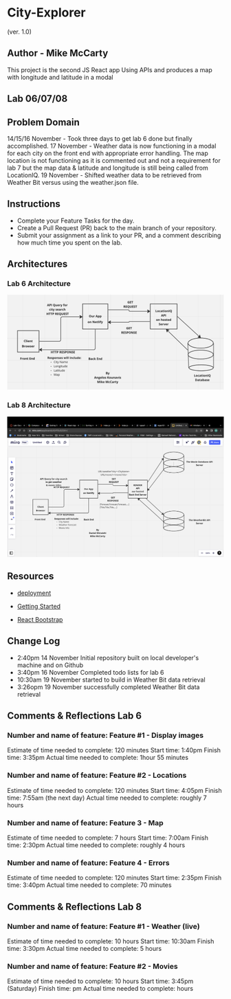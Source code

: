# City-Explorer

(ver. 1.0)

## Author - Mike McCarty

This project is the second JS React app Using APIs and produces a map with longitude and latitude in a modal

## Lab 06/07/08

## Problem Domain

14/15/16 November - Took three days to get lab 6 done but finally accomplished.
17 November - Weather data is now functioning in a modal for each city on the front end with appropriate error handling. The map location is not functioning as it is commented out and not a requirement for lab 7 but the map data & latitude and longitude is still being called from LocationIQ.
19 November - Shifted weather data to be retrieved from Weather Bit versus using the weather.json file.

## Instructions

- Complete your Feature Tasks for the day.
- Create a Pull Request (PR) back to the main branch of your repository.
- Submit your assignment as a link to your PR, and a comment describing how much time you spent on the lab.

## Architectures

### Lab 6 Architecture

![Architecture](architecture.png)

### Lab 8 Architecture

![Architecture](architecture8.png)

## Resources

- [deployment](https://facebook.github.io/create-react-app/docs/deployment)

- [Getting Started](https://reactjs.org/docs/getting-started.html)

- [React Bootstrap](https://react-bootstrap.github.io/)

## Change Log

- 2:40pm 14 November Initial repository built on local developer's machine and on Github
- 3:40pm 16 November Completed todo lists for lab 6
- 10:30am 19 November started to build in Weather Bit data retrieval
- 3:26opm 19 November successfully completed Weather Bit data retrieval

## Comments & Reflections Lab 6

### Number and name of feature: Feature #1 - Display images

Estimate of time needed to complete: 120 minutes
Start time: 1:40pm
Finish time: 3:35pm
Actual time needed to complete:  1hour 55 minutes

### Number and name of feature: Feature #2 - Locations

Estimate of time needed to complete: 120 minutes
Start time: 4:05pm
Finish time: 7:55am (the next day)
Actual time needed to complete: roughly 7 hours

### Number and name of feature: Feature 3 - Map

Estimate of time needed to complete: 7 hours
Start time: 7:00am
Finish time: 2:30pm
Actual time needed to complete: roughly 4 hours

### Number and name of feature: Feature 4 - Errors

Estimate of time needed to complete: 120 minutes
Start time: 2:35pm
Finish time: 3:40pm
Actual time needed to complete: 70 minutes

## Comments & Reflections Lab 8

### Number and name of feature: Feature #1 - Weather (live)

Estimate of time needed to complete: 10 hours
Start time: 10:30am
Finish time: 3:30pm
Actual time needed to complete: 5 hours

### Number and name of feature: Feature #2 - Movies

Estimate of time needed to complete: 10 hours
Start time: 3:45pm (Saturday)
Finish time: pm
Actual time needed to complete:  hours
